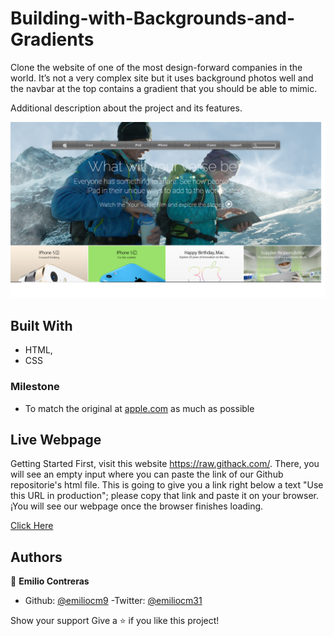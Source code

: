 # Building-with-Backgrounds-and-Gradients
 Clone the website of one of the most design-forward companies in the world. It’s not a very complex site but it uses background photos well and the navbar at the top contains a gradient that you should be able to mimic.

Additional description about the project and its features.

![Building with Backgrounds and Gradients made by Emilio](img/ProjectSS.png?raw=true "Building with Backgrounds and Gradients made by Emilio")
## Built With

- HTML,
- CSS

### Milestone

- To match the original at [apple.com](https://web.archive.org/web/20140301004610/http://www.apple.com/) as much as possible

## Live Webpage
Getting Started First, visit this website https://raw.githack.com/. There, you will see an empty input where you can paste the link of our Github repositorie's html file. This is going to give you a link right below a text "Use this URL in production"; please copy that link and paste it on your browser. ¡You will see our webpage once the browser finishes loading.

[Click Here](https://rawcdn.githack.com/emiliocm9/Building-with-Backgrounds-and-Gradients/1765c68c21e87135ae5edc7606ab20e61ccf8bc1/index.html)

## Authors

👤 **Emilio Contreras**

- Github: [@emiliocm9](https://github.com/emiliocm9)
-Twitter: [@emiliocm31](https://twitter.com/emiliocm31)

Show your support Give a ⭐️ if you like this project!

